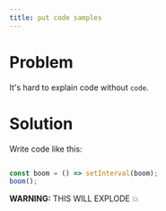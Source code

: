 ```yaml
---
title: put code samples
---
```


# Problem

It's hard to explain code without `code`.

# Solution

Write code like this:

```ts

const boom = () => setInterval(boom);
boom();

```

**WARNING:** THIS WILL EXPLODE 💥
